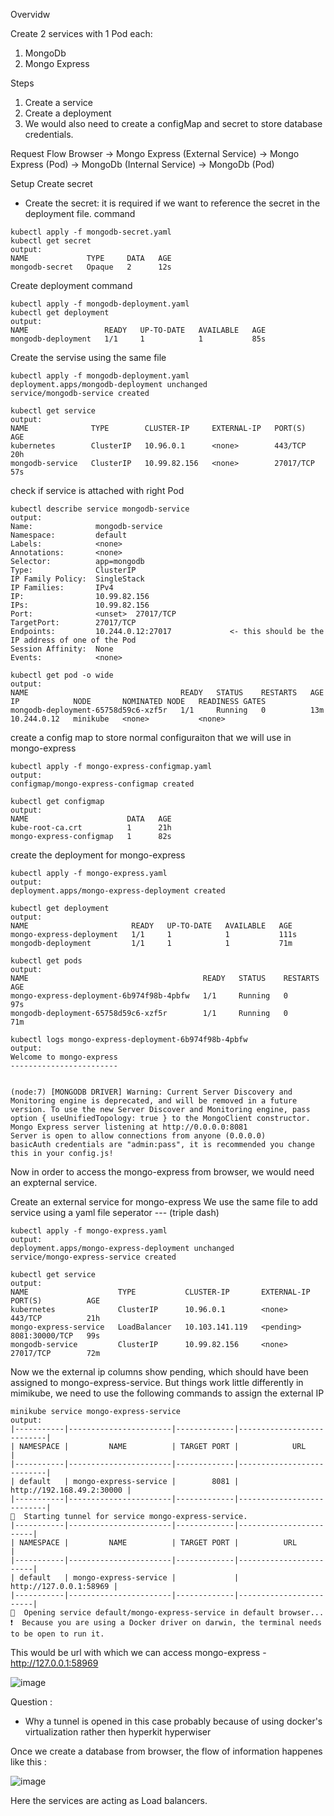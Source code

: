 Overvidw 

Create 2 services with 1 Pod each: 
1. MongoDb
2. Mongo Express 

Steps 
1. Create a service 
2. Create a deployment 
3. We would also need to create a configMap and secret to store database credentials.



Request Flow 
Browser -> Mongo Express (External Service) -> Mongo Express (Pod) -> MongoDb (Internal Service) -> MongoDb (Pod) 


Setup 
Create secret 
- Create the secret: it is required if we want to reference the secret in the deployment file. 
command 
```
kubectl apply -f mongodb-secret.yaml
kubectl get secret
output:
NAME             TYPE     DATA   AGE
mongodb-secret   Opaque   2      12s
```
Create deployment 
command
```
kubectl apply -f mongodb-deployment.yaml
kubectl get deployment
output:
NAME                 READY   UP-TO-DATE   AVAILABLE   AGE
mongodb-deployment   1/1     1            1           85s

```

Create the servise using the same file 
```
kubectl apply -f mongodb-deployment.yaml
deployment.apps/mongodb-deployment unchanged
service/mongodb-service created

kubectl get service
output:
NAME              TYPE        CLUSTER-IP     EXTERNAL-IP   PORT(S)     AGE
kubernetes        ClusterIP   10.96.0.1      <none>        443/TCP     20h
mongodb-service   ClusterIP   10.99.82.156   <none>        27017/TCP   57s

```

check if service is attached with right Pod
```
kubectl describe service mongodb-service
output: 
Name:              mongodb-service
Namespace:         default
Labels:            <none>
Annotations:       <none>
Selector:          app=mongodb
Type:              ClusterIP
IP Family Policy:  SingleStack
IP Families:       IPv4
IP:                10.99.82.156
IPs:               10.99.82.156
Port:              <unset>  27017/TCP
TargetPort:        27017/TCP
Endpoints:         10.244.0.12:27017             <- this should be the IP address of one of the Pod
Session Affinity:  None
Events:            <none>

kubectl get pod -o wide
output: 
NAME                                  READY   STATUS    RESTARTS   AGE   IP            NODE       NOMINATED NODE   READINESS GATES
mongodb-deployment-65758d59c6-xzf5r   1/1     Running   0          13m   10.244.0.12   minikube   <none>           <none>
```

create a config map to store normal configuraiton that we will use in mongo-express 
```
kubectl apply -f mongo-express-configmap.yaml
output:
configmap/mongo-express-configmap created

kubectl get configmap
output:
NAME                      DATA   AGE
kube-root-ca.crt          1      21h
mongo-express-configmap   1      82s
```

create the deployment for mongo-express
```
kubectl apply -f mongo-express.yaml
output:
deployment.apps/mongo-express-deployment created

kubectl get deployment
output:
NAME                       READY   UP-TO-DATE   AVAILABLE   AGE
mongo-express-deployment   1/1     1            1           111s
mongodb-deployment         1/1     1            1           71m

kubectl get pods
output:
NAME                                       READY   STATUS    RESTARTS   AGE
mongo-express-deployment-6b974f98b-4pbfw   1/1     Running   0          97s
mongodb-deployment-65758d59c6-xzf5r        1/1     Running   0          71m

kubectl logs mongo-express-deployment-6b974f98b-4pbfw
output:
Welcome to mongo-express
------------------------


(node:7) [MONGODB DRIVER] Warning: Current Server Discovery and Monitoring engine is deprecated, and will be removed in a future version. To use the new Server Discover and Monitoring engine, pass option { useUnifiedTopology: true } to the MongoClient constructor.
Mongo Express server listening at http://0.0.0.0:8081
Server is open to allow connections from anyone (0.0.0.0)
basicAuth credentials are "admin:pass", it is recommended you change this in your config.js!
```

Now in order to access the mongo-express from browser, we would need an expternal service. 

Create an external service for mongo-express
We use the same file to add service using a yaml file seperator --- (triple dash)

```
kubectl apply -f mongo-express.yaml
output:
deployment.apps/mongo-express-deployment unchanged
service/mongo-express-service created

kubectl get service
output:
NAME                    TYPE           CLUSTER-IP       EXTERNAL-IP   PORT(S)          AGE
kubernetes              ClusterIP      10.96.0.1        <none>        443/TCP          21h
mongo-express-service   LoadBalancer   10.103.141.119   <pending>     8081:30000/TCP   99s
mongodb-service         ClusterIP      10.99.82.156     <none>        27017/TCP        72m
```

Now we the external ip columns show pending, which should have been assigned to mongo-express-service. But things work little differently in mimikube, 
we need to use the following commands to assign the external IP

```
minikube service mongo-express-service
output: 
|-----------|-----------------------|-------------|---------------------------|
| NAMESPACE |         NAME          | TARGET PORT |            URL            |
|-----------|-----------------------|-------------|---------------------------|
| default   | mongo-express-service |        8081 | http://192.168.49.2:30000 |
|-----------|-----------------------|-------------|---------------------------|
🏃  Starting tunnel for service mongo-express-service.
|-----------|-----------------------|-------------|------------------------|
| NAMESPACE |         NAME          | TARGET PORT |          URL           |
|-----------|-----------------------|-------------|------------------------|
| default   | mongo-express-service |             | http://127.0.0.1:58969 |
|-----------|-----------------------|-------------|------------------------|
🎉  Opening service default/mongo-express-service in default browser...
❗  Because you are using a Docker driver on darwin, the terminal needs to be open to run it.
```
This would be url with which we can access mongo-express - http://127.0.0.1:58969 

![image](https://github.com/brijeshguptakol/interview-prep/assets/13299369/24442063-18ad-4c71-a157-b79d5c58c14b)


Question : 
- Why a tunnel is opened in this case probably because of using docker's virtualization rather then hyperkit hyperwiser 

Once we create a database from browser, the flow of information happenes like this :

![image](https://github.com/brijeshguptakol/interview-prep/assets/13299369/e75d69fb-8807-451a-ab14-a8e1cca6c770)

Here the services are acting as Load balancers.
 

